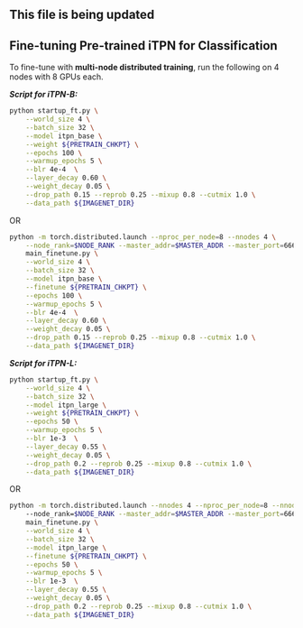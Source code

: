 ## This file is being updated

## Fine-tuning Pre-trained iTPN for Classification


To fine-tune with **multi-node distributed training**, run the following on 4 nodes with 8 GPUs each.

***Script for iTPN-B:***
```bash
python startup_ft.py \
    --world_size 4 \
    --batch_size 32 \
    --model itpn_base \
    --weight ${PRETRAIN_CHKPT} \
    --epochs 100 \
    --warmup_epochs 5 \
    --blr 4e-4  \
    --layer_decay 0.60 \
    --weight_decay 0.05 \
    --drop_path 0.15 --reprob 0.25 --mixup 0.8 --cutmix 1.0 \
    --data_path ${IMAGENET_DIR}
```

OR

```bash
python -m torch.distributed.launch --nproc_per_node=8 --nnodes 4 \
    --node_rank=$NODE_RANK --master_addr=$MASTER_ADDR --master_port=6666 \
    main_finetune.py \
    --world_size 4 \
    --batch_size 32 \
    --model itpn_base \
    --finetune ${PRETRAIN_CHKPT} \
    --epochs 100 \
    --warmup_epochs 5 \
    --blr 4e-4  \
    --layer_decay 0.60 \
    --weight_decay 0.05 \
    --drop_path 0.15 --reprob 0.25 --mixup 0.8 --cutmix 1.0 \
    --data_path ${IMAGENET_DIR}
```


***Script for iTPN-L:***
```bash
python startup_ft.py \
    --world_size 4 \
    --batch_size 32 \
    --model itpn_large \
    --weight ${PRETRAIN_CHKPT} \
    --epochs 50 \
    --warmup_epochs 5 \
    --blr 1e-3  \
    --layer_decay 0.55 \
    --weight_decay 0.05 \
    --drop_path 0.2 --reprob 0.25 --mixup 0.8 --cutmix 1.0 \
    --data_path ${IMAGENET_DIR}
```

OR

```bash
python -m torch.distributed.launch --nnodes 4 --nproc_per_node=8 --nnodes 4 
    --node_rank=$NODE_RANK --master_addr=$MASTER_ADDR --master_port=6666 \
    main_finetune.py \
    --world_size 4 \
    --batch_size 32 \
    --model itpn_large \
    --finetune ${PRETRAIN_CHKPT} \
    --epochs 50 \
    --warmup_epochs 5 \
    --blr 1e-3  \
    --layer_decay 0.55 \
    --weight_decay 0.05 \
    --drop_path 0.2 --reprob 0.25 --mixup 0.8 --cutmix 1.0 \
    --data_path ${IMAGENET_DIR}
```
